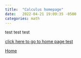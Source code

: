 ```yaml
---
title:  "Calculus homepage"
date:   2022-04-21 19:09:35 -0500
categories: math
---
```


test test test

<a href="https://nickgauth.github.io/pain/">click here to go to home page test</a>

[Home][homelink]

[homelink]: https://nickgauth.github.io/pain/
